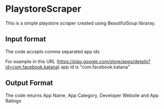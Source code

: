 # PlaystoreScraper

This is a simple playstore scraper created using BeautifulSoup libraray.

## Input format

The code accepts comma separated app ids 
 
For example in this URL (https://play.google.com/store/apps/details?id=com.facebook.katana) app id is "com.facebook.katana"

## Output Format

The code returns App Name, App Category, Developer Website and App Ratings


